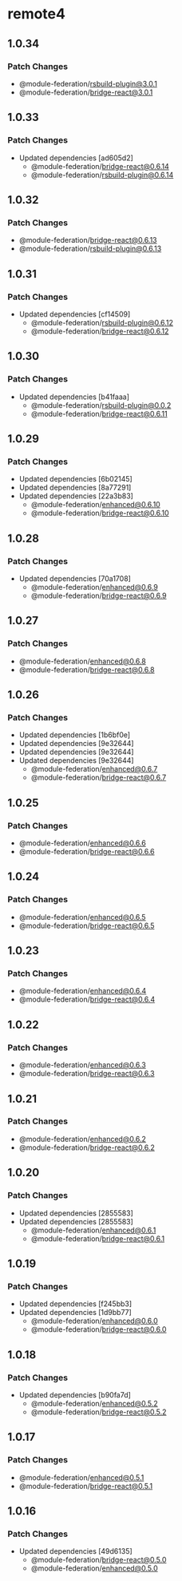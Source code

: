 # remote4

## 1.0.34

### Patch Changes

- @module-federation/rsbuild-plugin@3.0.1
- @module-federation/bridge-react@3.0.1

## 1.0.33

### Patch Changes

- Updated dependencies [ad605d2]
  - @module-federation/bridge-react@0.6.14
  - @module-federation/rsbuild-plugin@0.6.14

## 1.0.32

### Patch Changes

- @module-federation/bridge-react@0.6.13
- @module-federation/rsbuild-plugin@0.6.13

## 1.0.31

### Patch Changes

- Updated dependencies [cf14509]
  - @module-federation/rsbuild-plugin@0.6.12
  - @module-federation/bridge-react@0.6.12

## 1.0.30

### Patch Changes

- Updated dependencies [b41faaa]
  - @module-federation/rsbuild-plugin@0.0.2
  - @module-federation/bridge-react@0.6.11

## 1.0.29

### Patch Changes

- Updated dependencies [6b02145]
- Updated dependencies [8a77291]
- Updated dependencies [22a3b83]
  - @module-federation/enhanced@0.6.10
  - @module-federation/bridge-react@0.6.10

## 1.0.28

### Patch Changes

- Updated dependencies [70a1708]
  - @module-federation/enhanced@0.6.9
  - @module-federation/bridge-react@0.6.9

## 1.0.27

### Patch Changes

- @module-federation/enhanced@0.6.8
- @module-federation/bridge-react@0.6.8

## 1.0.26

### Patch Changes

- Updated dependencies [1b6bf0e]
- Updated dependencies [9e32644]
- Updated dependencies [9e32644]
- Updated dependencies [9e32644]
  - @module-federation/enhanced@0.6.7
  - @module-federation/bridge-react@0.6.7

## 1.0.25

### Patch Changes

- @module-federation/enhanced@0.6.6
- @module-federation/bridge-react@0.6.6

## 1.0.24

### Patch Changes

- @module-federation/enhanced@0.6.5
- @module-federation/bridge-react@0.6.5

## 1.0.23

### Patch Changes

- @module-federation/enhanced@0.6.4
- @module-federation/bridge-react@0.6.4

## 1.0.22

### Patch Changes

- @module-federation/enhanced@0.6.3
- @module-federation/bridge-react@0.6.3

## 1.0.21

### Patch Changes

- @module-federation/enhanced@0.6.2
- @module-federation/bridge-react@0.6.2

## 1.0.20

### Patch Changes

- Updated dependencies [2855583]
- Updated dependencies [2855583]
  - @module-federation/enhanced@0.6.1
  - @module-federation/bridge-react@0.6.1

## 1.0.19

### Patch Changes

- Updated dependencies [f245bb3]
- Updated dependencies [1d9bb77]
  - @module-federation/enhanced@0.6.0
  - @module-federation/bridge-react@0.6.0

## 1.0.18

### Patch Changes

- Updated dependencies [b90fa7d]
  - @module-federation/enhanced@0.5.2
  - @module-federation/bridge-react@0.5.2

## 1.0.17

### Patch Changes

- @module-federation/enhanced@0.5.1
- @module-federation/bridge-react@0.5.1

## 1.0.16

### Patch Changes

- Updated dependencies [49d6135]
  - @module-federation/bridge-react@0.5.0
  - @module-federation/enhanced@0.5.0

